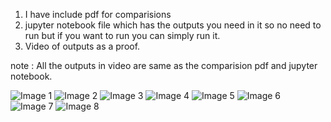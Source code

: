 1. I have include pdf for comparisions
2. jupyter notebook file which has the outputs you need in it so no need to run but if you want to run you can simply run it. 
3. Video of outputs as a proof.

 note : All the outputs in video are same as the comparision pdf and jupyter notebook.


![Image 1](https://github.com/Qtonium/Maze-using-using-AI/blob/main/Images/Comparision-01.png)
![Image 2](https://github.com/Qtonium/Maze-using-using-AI/blob/main/Images/Comparision-02.png)
![Image 3](https://github.com/Qtonium/Maze-using-using-AI/blob/main/Images/Comparision-03.png)
![Image 4](https://github.com/Qtonium/Maze-using-using-AI/blob/main/Images/Comparision-04.png)
![Image 5](https://github.com/Qtonium/Maze-using-using-AI/blob/main/Images/Comparision-05.png)
![Image 6](https://github.com/Qtonium/Maze-using-using-AI/blob/main/Images/Comparision-06.png)
![Image 7](https://github.com/Qtonium/Maze-using-using-AI/blob/main/Images/Comparision-07.png)
![Image 8](https://github.com/Qtonium/Maze-using-using-AI/blob/main/Images/Comparision-08.png)





